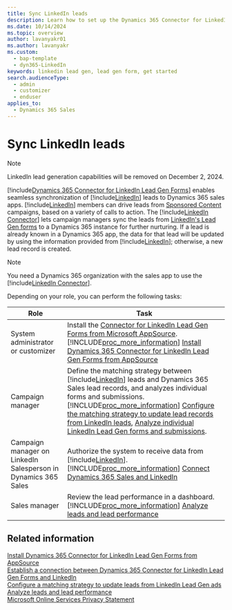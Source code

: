```yaml
---
title: Sync LinkedIn leads
description: Learn how to set up the Dynamics 365 Connector for LinkedIn Lead Gen Forms to sync leads from sponsored LinkedIn campaigns to your Dynamics 365 apps.
ms.date: 10/14/2024
ms.topic: overview
author: lavanyakr01
ms.author: lavanyakr
ms.custom: 
  - bap-template
  - dyn365-LinkedIn
keywords: linkedin lead gen, lead gen form, get started
search.audienceType: 
  - admin
  - customizer
  - enduser
applies_to: 
  - Dynamics 365 Sales
---
```


# Sync LinkedIn leads

> [!NOTE]
> LinkedIn lead generation capabilities will be removed on December 2, 2024.

[!include[Dynamics 365 Connector for LinkedIn Lead Gen Forms](../../includes/cc-linkedin-solution.md)] enables seamless synchronization of [!include[LinkedIn](../../includes/pn-linkedin.md)] leads to Dynamics 365 sales apps. [!include[LinkedIn](../../includes/pn-linkedin.md)] members can drive leads from [Sponsored Content](https://business.linkedin.com/marketing-solutions/native-advertising) campaigns, based on a variety of calls to action. The [!include[LinkedIn Connector](../../includes/pn-linkedin-solution-shortest.md)] lets campaign managers sync the leads from [LinkedIn's Lead Gen forms](https://business.linkedin.com/marketing-solutions/native-advertising/lead-gen-ads) to a Dynamics 365 instance for further nurturing. If a lead is already known in a Dynamics 365 app, the data for that lead will be updated by using the information provided from [!include[LinkedIn](../../includes/pn-linkedin.md)]; otherwise, a new lead record is created.

> [!NOTE]
> You need a Dynamics 365 organization with the sales app to use the [!include[LinkedIn Connector](../../includes/pn-linkedin-solution-shortest.md)].

Depending on your role, you can perform the following tasks:

| Role | Task |
|------|------|
| System administrator or customizer | Install the [Connector for LinkedIn Lead Gen Forms from Microsoft AppSource](https://go.microsoft.com/fwlink/p/?linkid=850928).<br>[!INCLUDE[proc_more_information](../../includes/proc-more-information.md)] [Install Dynamics 365 Connector for LinkedIn Lead Gen Forms from AppSource](install-linkedin-connector.md) |
| Campaign manager | Define the matching strategy between [!include[LinkedIn](../../includes/pn-linkedin.md)] leads and Dynamics 365 Sales lead records, and analyzes individual forms and submissions.<br>[!INCLUDE[proc_more_information](../../includes/proc-more-information.md)] [Configure the matching strategy to update lead records from LinkedIn leads](configure-matching-strategy.md), [Analyze individual LinkedIn Lead Gen forms and submissions](review-leads.md#analyze-individual-linkedin-lead-gen-forms-and-submissions). |
| Campaign manager on LinkedIn<br>Salesperson in Dynamics 365 Sales | Authorize the system to receive data from [!include[LinkedIn](../../includes/pn-linkedin.md)].<br>[!INCLUDE[proc_more_information](../../includes/proc-more-information.md)] [Connect Dynamics 365 Sales and LinkedIn](connect-dynamics-365-linkedin.md) |
| Sales manager | Review the lead performance in a dashboard.<br>[!INCLUDE[proc_more_information](../../includes/proc-more-information.md)] [Analyze leads and lead performance](review-leads.md) |

## Related information

[Install Dynamics 365 Connector for LinkedIn Lead Gen Forms from AppSource](install-linkedin-connector.md)  
[Establish a connection between Dynamics 365 Connector for LinkedIn Lead Gen Forms and LinkedIn](connect-dynamics-365-linkedin.md)  
[Configure a matching strategy to update leads from LinkedIn Lead Gen ads](configure-matching-strategy.md)  
[Analyze leads and lead performance](review-leads.md)  
[Microsoft Online Services Privacy Statement](https://go.microsoft.com/fwlink/p/?LinkId=512132)
